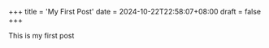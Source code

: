 +++
title = 'My First Post'
date = 2024-10-22T22:58:07+08:00
draft = false
+++

This is my first post
